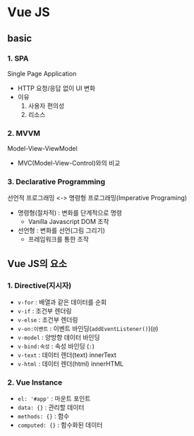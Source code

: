 # Vue JS

## basic
### 1. SPA
Single Page Application
- HTTP 요청/응답 없이 UI 변화
- 이유
    1. 사용자 편의성
    2. 리소스

### 2. MVVM
Model-View-ViewModel
- MVC(Model-View-Control)와의 비교

### 3. Declarative Programming
선언적 프로그래밍
<-> 명령형 프로그래밍(Imperative Programing)
- 명령형(절차적) : 변화를 단계적으로 명령
    - Vanilla Javascript DOM 조작
- 선언형 : 변화를 선언(그림 그리기)
    - 프레임워크를 통한 조작

## Vue JS의 요소
### 1. Directive(지시자)
- `v-for` : 배열과 같은 데이터를 순회
- `v-if` : 조건부 렌더링
- `v-else` : 조건부 렌더링
- `v-on:이벤트` : 이벤트 바인딩(`addEventListener()`)(`@`)
- `v-model` : 양방향 데이터 바인딩
- `v-bind:속성` : 속성 바인딩 (`:`)
- `v-text` : 데이터 렌더(text) innerText
- `v-html` : 데이터 렌더(html) innerHTML

### 2. Vue Instance
- `el: '#app'` : 마운트 포인트
- `data: {}` : 관리할 데이터
- `methods: {}` : 함수
- `computed: {}` : 함수화된 데이터